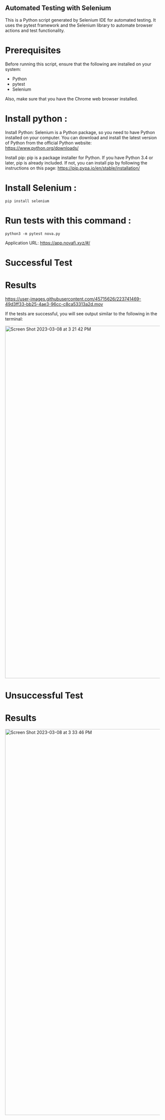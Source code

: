 ## Automated Testing with Selenium

This is a Python script generated by Selenium IDE for automated testing. It uses the pytest framework and the Selenium library to automate browser actions and test functionality.

# Prerequisites
Before running this script, ensure that the following are installed on your system:

- Python
- pytest
- Selenium

Also, make sure that you have the Chrome web browser installed.
# Install python :

Install Python: Selenium is a Python package, so you need to have Python installed on your computer. You can download and install the latest version of Python from the official Python website: https://www.python.org/downloads/

Install pip: pip is a package installer for Python. If you have Python 3.4 or later, pip is already included. If not, you can install pip by following the instructions on this page: https://pip.pypa.io/en/stable/installation/

# Install Selenium :
```pip install selenium ```

# Run tests with this command :

```python3 -m pytest nova.py```


Application URL: https://app.novafi.xyz/#/

# Successful Test
# Results

https://user-images.githubusercontent.com/45715626/223741469-49d3ff33-bb25-4ae3-96cc-c8ca53313a2d.mov


If the tests are successful, you will see output similar to the following in the terminal:


<img width="1145" alt="Screen Shot 2023-03-08 at 3 21 42 PM" src="https://user-images.githubusercontent.com/45715626/223737601-3b313b22-0b0a-4b38-a245-cb66b504e323.png">

# Unsuccessful Test
# Results

<img width="1254" alt="Screen Shot 2023-03-08 at 3 33 46 PM" src="https://user-images.githubusercontent.com/45715626/223746253-915fab67-f12a-4d24-8e95-a85d69ce8529.png">
